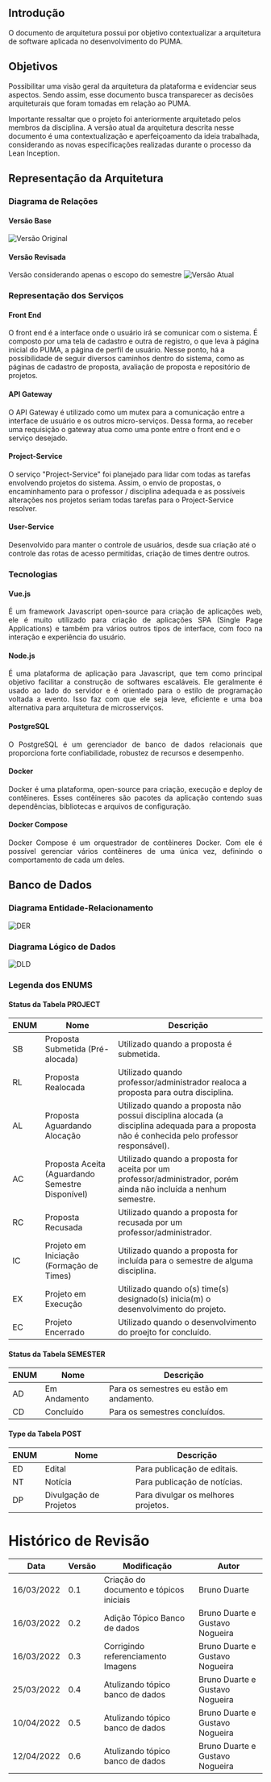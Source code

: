 ## Introdução

O documento de arquitetura possui por objetivo contextualizar a arquitetura de software aplicada no desenvolvimento do PUMA. 

## Objetivos

Possibilitar uma visão geral da arquitetura da plataforma e evidenciar seus aspectos. Sendo assim, esse documento busca transparecer as decisões arquiteturais que foram tomadas em relação ao PUMA.

Importante ressaltar que o projeto foi anteriormente arquitetado pelos membros da disciplina. A versão atual da arquitetura descrita nesse documento é uma contextualização e aperfeiçoamento da ideia trabalhada, considerando as novas especificações realizadas durante o processo da Lean Inception.

## Representação da Arquitetura

### Diagrama de Relações

#### Versão Base

![Versão Original](../assets/images/diagrama-de-relacoesv1.png)

#### Versão Revisada 

Versão considerando apenas o escopo do semestre
![Versão Atual](../assets/images/diagrama-de-relacoesv1.1.jpg)

### Representação dos Serviços

#### Front End

<p> O front end é a interface onde o usuário irá se comunicar com o sistema. É composto por uma tela de cadastro e outra de registro, o que leva à página inicial do PUMA, a página de perfil de usuário. Nesse ponto, há a possibilidade de seguir diversos caminhos dentro do sistema, como as páginas de cadastro de proposta, avaliação de proposta e repositório de projetos.
</p>

#### API Gateway

<p> O API Gateway é utilizado como um mutex para a comunicação entre a interface de usuário e os outros micro-serviços. Dessa forma, ao receber uma requisição o gateway atua como uma ponte entre o front end e o serviço desejado.
</p>

#### Project-Service

<p>    O serviço "Project-Service" foi planejado para lidar com todas as tarefas envolvendo projetos do sistema. Assim, o envio de propostas, o encaminhamento para o professor / disciplina adequada e as possíveis alterações nos projetos seriam todas tarefas para o Project-Service resolver.
</p>

#### User-Service
<p> Desenvolvido para manter o controle de usuários, desde sua criação até o controle das rotas de acesso permitidas, criação de times dentre outros. </p>

### Tecnologias

#### Vue.js 
<p  align="justify">    É um framework Javascript open-source para criação de aplicações web, ele é muito utilizado para criação de aplicações SPA (Single Page Applications) e também pra vários outros tipos de interface, com foco na interação e experiência do usuário.
</p>

#### Node.js
<p  align="justify">    É uma plataforma de aplicação para Javascript, que tem como principal objetivo facilitar a construção de softwares escaláveis. Ele geralmente é usado ao lado do servidor e é orientado para o estilo de programação voltada a evento. Isso faz com que ele seja leve, eficiente e uma boa alternativa para arquitetura de microsserviços.
</p>

#### PostgreSQL 
<p  align="justify">    O PostgreSQL é um gerenciador de banco de dados relacionais que proporciona forte confiabilidade, robustez de recursos e desempenho.
</p>

#### Docker
<p  align="justify">    Docker é uma plataforma, open-source para criação, execução e deploy de contêineres. Esses contêineres são pacotes da aplicação contendo suas dependências, bibliotecas e arquivos de configuração.
</p>

#### Docker Compose
<p  align="justify">    Docker Compose é um orquestrador de contêineres Docker. Com ele é possível gerenciar vários contêineres de uma única vez, definindo o comportamento de cada um deles.
</p>

## Banco de Dados

### Diagrama Entidade-Relacionamento
![DER](../assets/images/DER.png)

### Diagrama Lógico de Dados
![DLD](../assets/images/DLD.png)

### Legenda dos ENUMS

#### Status da Tabela PROJECT

| ENUM | Nome                                     | Descrição                                                                          |
| ---- | ---------------------------------------- | ---------------------------------------------------------------------------------- |
| SB   | Proposta Submetida (Pré-alocada)         | Utilizado quando a proposta é submetida.                                           |
| RL   | Proposta Realocada                       | Utilizado quando professor/administrador realoca a proposta para outra disciplina. |
| AL   | Proposta Aguardando Alocação      | Utilizado quando a proposta não possui disciplina alocada (a disciplina adequada para a proposta não é conhecida pelo professor responsável). |
| AC   | Proposta Aceita (Aguardando Semestre Disponível) | Utilizado quando a proposta for aceita por um professor/administrador, porém ainda não incluída a nenhum semestre.            |
| RC   | Proposta Recusada                        | Utilizado quando a proposta for recusada por um professor/administrador.           |
| IC   | Projeto em Iniciação (Formação de Times) | Utilizado quando a proposta for incluída para o semestre de alguma disciplina.     |
| EX   | Projeto em Execução                      | Utilizado quando o(s) time(s) designado(s) inicia(m) o desenvolvimento do projeto. |
| EC   | Projeto Encerrado                        | Utilizado quando o desenvolvimento do proejto for concluído.                       |

#### Status da Tabela SEMESTER

| ENUM | Nome         | Descrição                                |
| ---- | ------------ | ---------------------------------------- |
| AD   | Em Andamento | Para os semestres eu estão em andamento. |
| CD   | Concluído    | Para os semestres concluídos.            |


#### Type da Tabela POST

| ENUM | Nome                   | Descrição                           |
| ---- | ---------------------- | ----------------------------------- |
| ED   | Edital                 | Para publicação de editais.         |
| NT   | Notícia                | Para publicação de notícias.        |
| DP   | Divulgação de Projetos | Para divulgar os melhores projetos. |

# Histórico de Revisão

| Data       | Versão | Modificação                             | Autor                           |
| ---------- | ------ | --------------------------------------- | ------------------------------- |
| 16/03/2022 | 0.1    | Criação do documento e tópicos iniciais | Bruno Duarte                    |
| 16/03/2022 | 0.2    | Adição Tópico Banco de dados            | Bruno Duarte e Gustavo Nogueira |
| 16/03/2022 | 0.3    | Corrigindo referenciamento Imagens      | Bruno Duarte e Gustavo Nogueira |
| 25/03/2022 | 0.4    | Atulizando tópico banco de dados        | Bruno Duarte e Gustavo Nogueira |
| 10/04/2022 | 0.5    | Atulizando tópico banco de dados        | Bruno Duarte e Gustavo Nogueira |
| 12/04/2022 | 0.6    | Atulizando tópico banco de dados        | Bruno Duarte e Gustavo Nogueira |

